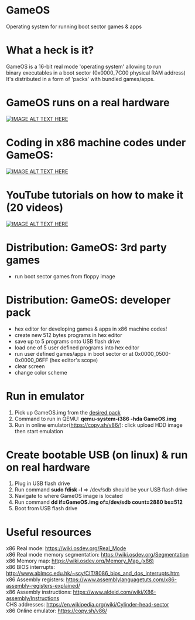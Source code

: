 # GameOS
Operating system for running boot sector games & apps

# What a heck is it?
GameOS is a 16-bit real mode 'operating system' allowing to run<br>
binary executables in a boot sector (0x0000_7C00 physical RAM address)<br>
It's distributed in a form of 'packs' with bundled games/apps.<br>

# GameOS runs on a real hardware
[![IMAGE ALT TEXT HERE](https://img.youtube.com/vi/fJDYgAqOTxU/0.jpg)](https://youtu.be/fJDYgAqOTxU)

# Coding in x86 machine codes under GameOS:
[![IMAGE ALT TEXT HERE](https://img.youtube.com/vi/ZdBYSx3zuqE/0.jpg)](https://www.youtube.com/watch?v=ZdBYSx3zuqE)

# YouTube tutorials on how to make it (20 videos)
[![IMAGE ALT TEXT HERE](https://img.youtube.com/vi/jthPhsZLK7o/0.jpg)](https://www.youtube.com/watch?v=jthPhsZLK7o&list=PLLfIBXQeu3aZCod5V6FWRNkeLiFAizR3g&index=2)

# Distribution: GameOS: 3rd party games
 - run boot sector games from floppy image

# Distribution: GameOS: developer pack
 - hex editor for developing games & apps in x86 machine codes!
 - create new 512 bytes programs in hex editor
 - save up to 5 programs onto USB flash drive
 - load one of 5 user defined programs into hex editor
 - run user defined games/apps in boot sector or at 0x0000_0500-0x0000_06FF (hex editor's scope)
 - clear screen
 - change color scheme

# Run in emulator
1. Pick up GameOS.img from the <a href="https://github.com/maksimKorzh/GameOS/tree/main/src">desired pack</a>
2. Command to run in QEMU: <strong>qemu-system-i386 -hda GameOS.img</strong>
3. Run in online emulator(https://copy.sh/v86/): click upload HDD image then start emulation

# Create bootable USB (on linux) & run on real hardware 
1. Plug in USB flash drive
2. Run command <strong>sudo fdisk -l</strong> => /dev/sdb should be your USB flash drive
3. Navigate to where GameOS image is located
4. Run command <strong>dd if=GameOS.img of=/dev/sdb count=2880 bs=512</strong>
5. Boot from USB flash drive

# Useful resources
x86 Real mode: https://wiki.osdev.org/Real_Mode<br>
x86 Real mode memory segmentation: https://wiki.osdev.org/Segmentation<br>
x86 Memory map: https://wiki.osdev.org/Memory_Map_(x86)<br>
x86 BIOS interrupts: http://www.ablmcc.edu.hk/~scy/CIT/8086_bios_and_dos_interrupts.htm<br>
x86 Assembly registers: https://www.assemblylanguagetuts.com/x86-assembly-registers-explained/</br>
x86 Assembly instructions: https://www.aldeid.com/wiki/X86-assembly/Instructions</br>
CHS addresses: https://en.wikipedia.org/wiki/Cylinder-head-sector</br>
x86 Online emulator: https://copy.sh/v86/</br>
